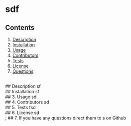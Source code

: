 # sdf
## Contents 
1. [ Description ](#description)
2. [ Installation ](#installation)
3. [ Usage ](#usage)
4. [ Contributors ](#contributing)
5. [ Tests ](#tests)
6. [ License ](#license)
7. [ Questions ](#questions)
<br>
<a name="intro"></a>
## Description
sf
<br>
<a name="install"></a>
## Installation
sf
<br>
<a name="usage"></a>
## 3. Usage
sd
<br>
<a name="contributing"></a>
## 4. Contributors
sd
<br>
<a name="tests"></a>
## 5. Tests
fsd
<br>
<a name="license"></a>
## 6. License
sd
<br>
<a name="questions"></a>;
## 7. If you have any questions direct them to
s on Github